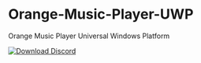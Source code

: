 # Orange-Music-Player-UWP
Orange Music Player Universal Windows Platform

<!-- display an HTML-only app badge. Useful when you can't execute JS, such as in Github markdown pages -->
<a href="ms-windows-store://pdp/?ProductId=9PHKNHJXTBM0">
   <img src="https://get.microsoft.com/images/en-us%20dark.svg" alt="Download Discord" />
</a>
